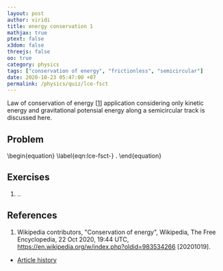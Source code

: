 ```yaml
---
layout: post
author: viridi
title: energy conservation 1
mathjax: true
ptext: false
x3dom: false
threejs: false
oo: true
category: physics
tags: ["conservation of energy", "frictionless", "semicircular"]
date: 2020-10-23 05:47:00 +07
permalink: /physics/quiz/lce-fsct
---
```


Law of conservation of energy [[1](#ref1)] application considering only kinetic energy and gravitational potensial energy along a semicircular track is discussed here.


## Problem

\begin{equation}
\label{eqn:lce-fsct-}
.
\end{equation}


## Exercises
1. ..


## References
1. <a name="ref1"></a>Wikipedia contributors, "Conservation of energy", Wikipedia, The Free Encyclopedia, 22 Oct 2020, 19:44 UTC, <https://en.wikipedia.org/w/index.php?oldid=983534266> [20201019].

+ [Article history](https://github.com/butiran/butiran.github.io/commits/master/_posts/phys/quiz/2020-10-23-lce-fsct.md)
